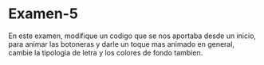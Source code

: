 # Examen-5

En este examen, modifique un codigo que se nos aportaba desde un inicio, para animar las botoneras y darle un toque mas animado en general, cambie la tipologia de letra y los colores de fondo tambien.
